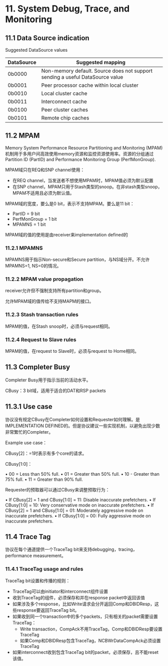 # 11. System Debug, Trace, and Monitoring

## 11.1 Data Source indication

Suggested DataSource values

| DataSource | Suggested mapping                                            |
| ---------- | ------------------------------------------------------------ |
| 0b0000     | Non-memory default. Source does not support sending a useful DataSource value |
| 0b0001     | Peer processor cache within local cluster                    |
| 0b0010     | Local cluster cache                                          |
| 0b0011     | Interconnect cache                                           |
| 0b0100     | Peer cluster caches                                          |
| 0b0101     | Remote chip caches                                           |

## 11.2 MPAM

Memory System Performance Resource Partitioning and Monitoring (MPAM) 机制用于多用户间高效使用memory资源和监控资源使用率。资源的分组通过Partition ID (PartID) and Performance Monitoring Group (PerfMonGroup).

MPAM域只在REQ和SNP channel使用：

- 在REQ channel，当发送者不想使用MPAM时，MPAM值必须为默认配置
- 在SNP channel，MPAM只用于Stash类型的snoop。在非stash类型snoop，MPAM不适用且必须为默认值。

MPAM域的宽度，要么是0 bit，表示不支持MPAM。要么是11 bit：

- PartID = 9 bit
- PerfMonGroup = 1 bit
- MPAMNS = 1 bit

MPAM域的值的使用是由receiver来implementation defined的

### 11.2.1 MPAMNS

MPAMNS用于指示Non-secure和Secure partition，与NS域分开。不允许MPAMNS=1, NS=0的情况。

### 11.2.2 MPAM value propagation

receiver允许但不强制支持所有partition和group。

允许MPAM域的值传给不支持MAPM的接口。

### 11.2.3 Stash transaction rules

MPAM的值，在Stash snoop时，必须与request相同。

### 11.2.4 Request to Slave rules

MPAM的值，在request to Slave时，必须与request to Home相同。

## 11.3 Completer Busy

Completer Busy用于指示当前的活动水平。

CBusy：3 bit域，适用于适合的DAT和RSP packets

## 11.3.1 Use case

协议没有规定CBusy在Completer如何设置和Requester如何理解。是IMPLEMENTATION DEFINED的。但是协议建议一些实现机制，以避免出现少数非常繁忙的Completer。

Example use case：

CBusy[2]：=1时表示有多个core的请求。

CBusy[1:0]：

• 00 = Less than 50% full.
• 01 = Greater than 50% full.
• 10 - Greater than 75% full.
• 11 = Greater than 90% full.

Requester的预取器可以通过CBusy来调整预取行为：

• If CBusy[2] = 1 and CBusy[1:0] = 11: Disable inaccurate prefetchers.
• If CBusy[1:0] = 10: Very conservative mode on inaccurate prefetchers.
• If CBusy[2] = 1 and CBusy[1:0] = 01: Moderately aggressive mode on inaccurate prefetchers.
• If CBusy[1:0] = 00: Fully aggressive mode on inaccurate prefetchers.

## 11.4 Trace Tag

协议在每个通道提供一个TraceTag bit来支持debugging，tracing，performance measurement。

### 11.4.1 TraceTag usage and rules

TraceTag bit设置和传播的规则：

- TraceTag可以由initiator和interconnect组件设置
- 收到TraceTag的组件，必须保存和并在response packet中返回该值
- 如果涉及多个response，比如Write请求会分开返回Comp和DBIDResp，这些response要返回TraceTag bit。
- 如果收到同一个transaction中的多个packets，只有相关的packet需要设置TraceTag：
  - Write transaction，CompAck不用TraceTag，Comp和DBIDResp要设置TraceTag
  - 如果Comp和DBIDResp包含TraceTag，NCBWrDataCompAck必须设置TraceTag
- 如果interconnect收到包含TraceTag bit的packet，必须保存，且不能reset该值。

